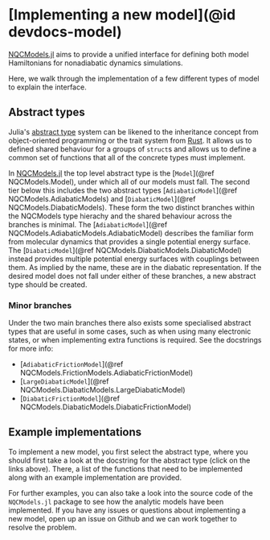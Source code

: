 # [Implementing a new model](@id devdocs-model)

[NQCModels.jl](@ref) aims to provide a unified interface for defining both model
Hamiltonians for nonadiabatic dynamics simulations.

Here, we walk through the implementation of a few different types of model to
explain the interface.

## Abstract types

Julia's [abstract type](https://docs.julialang.org/en/v1/manual/types/#man-abstract-types)
system can be likened to the inheritance concept from object-oriented programming or the
trait system from [Rust](https://doc.rust-lang.org/book/ch10-02-traits.html).
It allows us to defined shared behaviour for a groups of `struct`s and allows us to define
a common set of functions that all of the concrete types must implement.

In [NQCModels.jl](@ref) the top level abstract type is the [`Model`](@ref NQCModels.Model),
under which all of our models must fall.
The second tier below this includes the two abstract types
[`AdiabaticModel`](@ref NQCModels.AdiabaticModels) and
[`DiabaticModel`](@ref NQCModels.DiabaticModels).
These form the two distinct branches within the NQCModels type hierachy and the
shared behaviour across the branches is minimal.
The [`AdiabaticModel`](@ref NQCModels.AdiabaticModels.AdiabaticModel)
describes the familiar form from molecular dynamics that provides a single potential energy surface.
The [`DiabaticModel`](@ref NQCModels.DiabaticModels.DiabaticModel) instead provides 
multiple potential energy surfaces with couplings between them. As implied by the name,
these are in the diabatic representation.
If the desired model does not fall under either of these branches, a new abstract type
should be created.

### Minor branches

Under the two main branches there also exists some specialised abstract types that are
useful in some cases, such as when using many electronic states, or when implementing
extra functions is required. See the docstrings for more info:

- [`AdiabaticFrictionModel`](@ref NQCModels.FrictionModels.AdiabaticFrictionModel)
- [`LargeDiabaticModel`](@ref NQCModels.DiabaticModels.LargeDiabaticModel)
- [`DiabaticFrictionModel`](@ref NQCModels.DiabaticModels.DiabaticFrictionModel)

## Example implementations

To implement a new model, you first select the abstract type, where you should first take a look
at the docstring for the abstract type (click on the links above). There, a list of the functions 
that need to be implemented along with an example implementation are provided.

For further examples, you can also take a look into the source code of the `NQCModels.jl`
package to see how the analytic models have been implemented. 
If you have any issues or questions about implementing a new model, open up an issue on
Github and we can work together to resolve the problem. 
